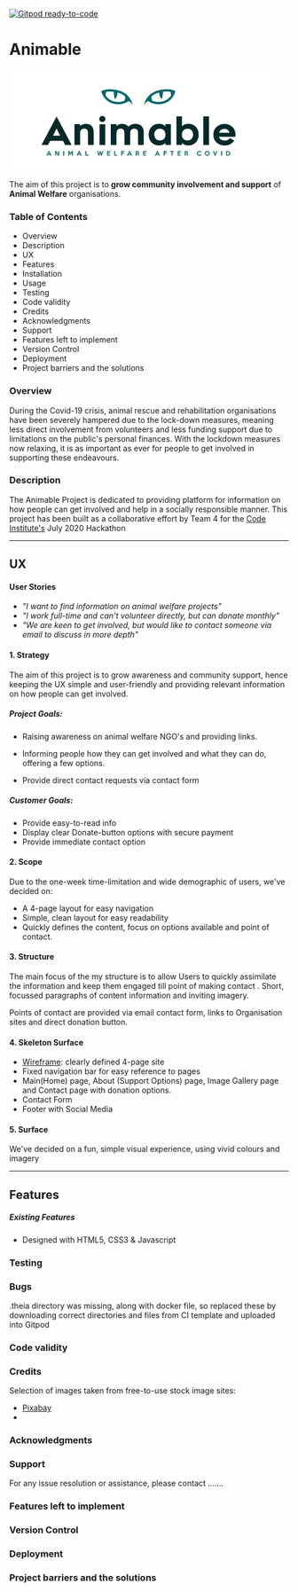 [![Gitpod ready-to-code](https://img.shields.io/badge/Gitpod-ready--to--code-blue?logo=gitpod)](https://gitpod.io/#https://github.com/emurphy7233/Hackathon-team-4-2020)

# Animable

![Image](/assets/images/Animable-logo.png)

The aim of this project is to **grow community involvement and support** of **Animal Welfare** organisations.

### Table of Contents

- Overview
- Description
- UX
- Features
- Installation
- Usage
- Testing
- Code validity
- Credits
- Acknowledgments
- Support
- Features left to implement
- Version Control
- Deployment
- Project barriers and the solutions

### Overview

During the Covid-19 crisis, animal rescue and rehabilitation organisations have been severely hampered due to the lock-down measures, meaning less direct involvement from volunteers and less funding support due to limitations on the public's personal finances. With the lockdown measures now relaxing, it is as important as ever for people to get involved in supporting these endeavours. 

### Description

The Animable Project is dedicated to providing platform for information on how people can get involved and help in a socially responsible manner. This project has been built as a collaborative effort by Team 4 for the [Code Institute's](https://codeinstitute.net/) July 2020 Hackathon

***

## UX

#### User Stories

- *"I want to find information on animal welfare projects"*
- *"I work full-time and can't volunteer directly, but can donate monthly"*
- *"We are keen to get involved, but would like to contact someone via email to discuss in more depth"*

#### 1.	Strategy

The aim of this project is to grow awareness and community support, hence keeping the UX simple and user-friendly and providing relevant information on how people can get involved.

##### Project Goals:

- Raising awareness on animal welfare NGO's and providing links.

- Informing people how they can get involved and what they can do, offering a few options.

- Provide direct contact requests via contact form

##### Customer Goals:

- Provide easy-to-read info 
- Display clear Donate-button options with secure payment
- Provide immediate contact option

#### 2.	Scope

Due to the one-week time-limitation and wide demographic of users, we've decided on: 

- A 4-page layout for easy navigation
- Simple, clean layout for easy readability
- Quickly defines the content, focus on options available and point of contact.

#### 3.	Structure

The main focus of the my structure is to allow Users to quickly assimilate the information and keep them engaged till point of making contact . Short, focussed paragraphs of content information and inviting imagery. 

Points of contact are provided via email contact form, links to Organisation sites and direct donation button.

#### 4.	Skeleton Surface

- [Wireframe](/assets/docs/Wireframe.pdf): clearly defined 4-page site
- Fixed navigation bar for easy reference to pages
- Main(Home) page, About (Support Options) page, Image Gallery page and Contact page with donation options.
- Contact Form
- Footer with Social Media

#### 5. 	Surface

We've decided on a fun, simple visual experience, using vivid colours and imagery

***

## Features

##### Existing Features

- Designed with HTML5, CSS3 & Javascript

### Testing

### Bugs

.theia directory was missing, along with docker file, so replaced these by downloading correct directories and files from CI template and uploaded into Gitpod

### Code validity

### Credits

Selection of images taken from free-to-use stock image sites:

- [Pixabay](https://pixabay.com/)
- 

### Acknowledgments

### Support

For any issue resolution or assistance, please contact .......

### Features left to implement

### Version Control

### Deployment

### Project barriers and the solutions
